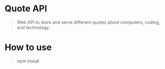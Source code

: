 # Quote API
> Web API to store and serve different quotes about computers, coding, and technology.

# How to use
> npm install

